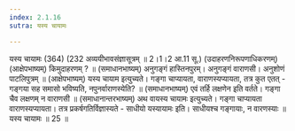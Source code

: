 ```yaml
---
index: 2.1.16
sutra: यस्य चायामः

---
```

 यस्य चायामः (364) (232 अव्ययीभावसंज्ञासूत्रम् ॥ 2।1।2 आ.11 सू.) (उदाहरणनिरूपणाधिकरणम्) (आक्षेपभाष्यम्) किमुदाहरणम् ? ॥ (समाधानभाष्यम्) अनुगङ्गं हास्तिनपुरम्। अनुगङ्गं वाराणसी। अनुशोणं पाटलिपुत्रम् ॥ (आक्षेपभाष्यम्) यस्य चायाम इत्युच्यते। गङ्गा चाप्यायता, वाराणस्यप्यायता, तत्र कुत एतत् - गङ्गया सह समासो भविष्यति, नपुनर्वाराणस्येति? ॥ (समाधानभाष्यम्) एवं तर्हि लक्षणेन इति वर्तते। गङ्गा चैव लक्षणम् न वाराणसी ॥ (समाधानान्तरभाष्यम्) अथ वायस्य चायामः इत्युच्यते। गङ्गा चाप्यायता वाराणस्यप्यायता। तत्र प्रकर्षगतिर्विज्ञास्यते - साधीयो यस्यायामः इति। साधीयश्च गङ्गायाः, न वारणस्याः ॥ यस्य चायामः ॥ 25 ॥ 